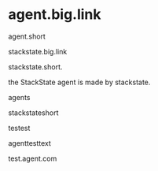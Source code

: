 # agent.big.link

agent.short

stackstate.big.link

stackstate.short.

the StackState agent is made by stackstate.

agents

stackstateshort

testest

agenttesttext

test.agent.com